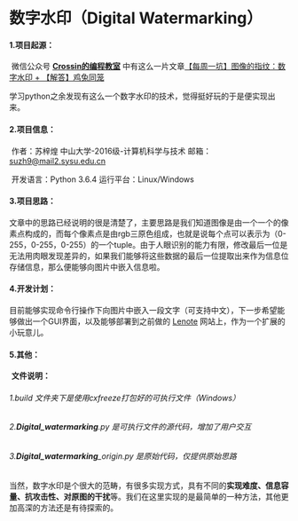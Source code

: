 # 数字水印（**Digital Watermarking**）



#### 1.项目起源：

​	微信公众号 **[Crossin的编程教室](javascript:void(0);)**  中有这么一片文章[【每周一坑】图像的指纹：数字水印 + 【解答】鸡兔同笼](https://mp.weixin.qq.com/s/sgYKbf1VqjF-UvQiIDLzgQ	) 

​	学习python之余发现有这么一个数字水印的技术，觉得挺好玩的于是便实现出来。

#### 2.项目信息：

​	作者：苏梓煌   中山大学-2016级-计算机科学与技术		邮箱：<suzh9@mail2.sysu.edu.cn>

​	开发语言：Python 3.6.4 	运行平台：Linux/Windows

#### 3.项目思路：

​	文章中的思路已经说明的很是清楚了，主要思路是我们知道图像是由一个一个的像素点构成的，而每个像素点是由rgb三原色组成，也就是说每个点可以表示为（0-255，0-255，0-255）的一个tuple。由于人眼识别的能力有限，修改最后一位是无法用肉眼发现差异的，如果我们能够将这些数据的最后一位提取出来作为信息位存储信息，那么便能够向图片中嵌入信息啦。

#### 4.开发计划：

​	目前能够实现命令行操作下向图片中嵌入一段文字（可支持中文），下一步希望能够做出一个GUI界面，以及能够部署到之前做的 [Lenote](http://www.schnee.pro:8080) 网站上，作为一个扩展的小玩意儿。

#### 5.其他：

​	**文件说明：**

###### 	1.build 文件夹下是使用cxfreeze打包好的可执行文件（Windows）

###### 	2.**Digital_watermarking**.py 是可执行文件的源代码，增加了用户交互

###### 	3.**Digital_watermarking**_origin.py 是原始代码，仅提供原始思路

​	当然，数字水印是个很大的范畴，有很多实现方式，具有不同的**实现难度、信息容量、抗攻击性、对原图的干扰**等。我们在这里实现的是最简单的一种方法，其他更加高深的方法还是有待探索的。